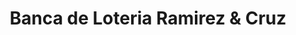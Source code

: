 ---
title: "Banca de Loteria Ramirez & Cruz"
url: /boca-chica/banca-de-loteria-ramirez-y-cruz/
shop: lotería
---